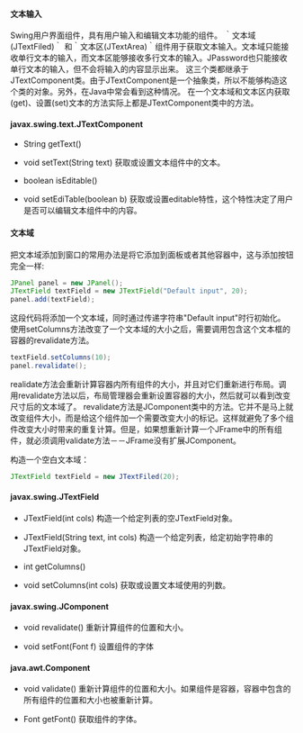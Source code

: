 #### 文本输入
Swing用户界面组件，具有用户输入和编辑文本功能的组件。
｀文本域(JTextFiled)｀ 和｀文本区(JTextArea)｀组件用于获取文本输入。文本域只能接收单行文本的输入，而文本区能够接收多行文本的输入。JPassword也只能接收单行文本的输入，但不会将输入的内容显示出来。
这三个类都继承于JTextComponent类。由于JTextComponent是一个抽象类，所以不能够构造这个类的对象。另外，在Java中常会看到这种情况。
在一个文本域和文本区内获取(get)、设置(set)文本的方法实际上都是JTextComponent类中的方法。


#### javax.swing.text.JTextComponent
* String getText()
* void setText(String text)
    获取或设置文本组件中的文本。

* boolean isEditable()
* void setEdiTable(boolean b)
    获取或设置editable特性，这个特性决定了用户是否可以编辑文本组件中的内容。


#### 文本域
把文本域添加到窗口的常用办法是将它添加到面板或者其他容器中，这与添加按钮完全一样:
```java
JPanel panel = new JPanel();
JTextField textField = new JTextField("Default input", 20);
panel.add(textField);
```
这段代码将添加一个文本域，同时通过传递字符串"Default input"时行初始化。
使用setColumns方法改变了一个文本域的大小之后，需要调用包含这个文本框的容器的revalidate方法。
```java
textField.setColumns(10);
panel.revalidate();
```
realidate方法会重新计算容器内所有组件的大小，并且对它们重新进行布局。调用revalidate方法以后，布局管理器会重新设置容器的大小，然后就可以看到改变尺寸后的文本域了。
revalidate方法是JComponent类中的方法。它并不是马上就改变组件大小，而是给这个组件加一个需要改变大小的标记。这样就避免了多个组件改变大小时带来的重复计算。但是，如果想重新计算一个JFrame中的所有组件，就必须调用validate方法－－JFrame没有扩展JComponent。

构造一个空白文本域：
```java
JTextField textField = new JTextFiled(20);
```


#### javax.swing.JTextField
* JTextField(int cols)
    构造一个给定列表的空JTextField对象。

* JTextField(String text, int cols)
    构造一个给定列表，给定初始字符串的JTextField对象。

* int getColumns()
* void setColumns(int cols)
    获取或设置文本域使用的列数。


#### javax.swing.JComponent
* void revalidate()
    重新计算组件的位置和大小。

* void setFont(Font f)
    设置组件的字体


#### java.awt.Component
* void validate()
    重新计算组件的位置和大小。如果组件是容器，容器中包含的所有组件的位置和大小也被重新计算。

* Font getFont()
    获取组件的字体。

